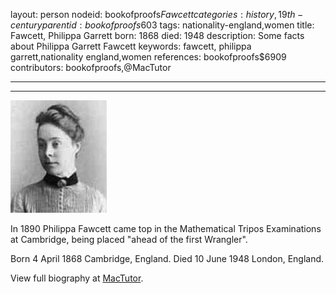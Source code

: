 layout: person
nodeid: bookofproofs$Fawcett
categories: history,19th-century
parentid: bookofproofs$603
tags: nationality-england,women
title: Fawcett, Philippa Garrett
born: 1868
died: 1948
description: Some facts about Philippa Garrett Fawcett
keywords: fawcett, philippa garrett,nationality england,women
references: bookofproofs$6909
contributors: bookofproofs,@MacTutor

---


---

![Fawcett.jpg](https://github.com/bookofproofs/bookofproofs.github.io/blob/main/_sources/_assets/images/portraits/Fawcett.jpg?raw=true)

In 1890 Philippa Fawcett came top in the Mathematical Tripos Examinations at Cambridge, being placed "ahead of the first Wrangler".

Born 4 April 1868 Cambridge, England. Died 10 June 1948 London, England.


View full biography at [MacTutor](https://mathshistory.st-andrews.ac.uk/Biographies/Fawcett/).